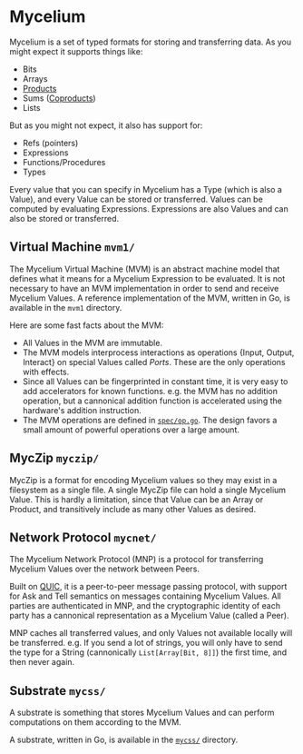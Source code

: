 # Mycelium

Mycelium is a set of typed formats for storing and transferring data.
As you might expect it supports things like:
- Bits
- Arrays
- [Products](https://en.wikipedia.org/wiki/Product_(category_theory))
- Sums ([Coproducts](https://en.wikipedia.org/wiki/Coproduct))
- Lists

But as you might not expect, it also has support for:
- Refs (pointers) 
- Expressions
- Functions/Procedures
- Types

Every value that you can specify in Mycelium has a Type (which is also a Value), and every Value can be stored or transferred.
Values can be computed by evaluating Expressions.
Expressions are also Values and can also be stored or transferred.

## Virtual Machine `mvm1/`
The Mycelium Virtual Machine (MVM) is an abstract machine model that defines what it means for a Mycelium Expression to be evaluated.
It is not necessary to have an MVM implementation in order to send and receive Mycelium Values.
A reference implementation of the MVM, written in Go, is available in the `mvm1` directory.

Here are some fast facts about the MVM:
- All Values in the MVM are immutable.
- The MVM models interprocess interactions as operations {Input, Output, Interact} on special Values called *Ports*.  These are the only operations with effects.
- Since all Values can be fingerprinted in constant time, it is very easy to add accelerators for known functions. e.g. the MVM has no addition operation, but a cannonical addition function is accelerated using the hardware's addition instruction.
- The MVM operations are defined in [`spec/op.go`](./spec/op.go).  The design favors a small amount of powerful operations over a large amount.


## MycZip `myczip/`
MycZip is a format for encoding Mycelium values so they may exist in a filesystem as a single file.
A single MycZip file can hold a single Mycelium Value.
This is hardly a limitation, since that Value can be an Array or Product, and transitively include as many other Values as desired.


## Network Protocol `mycnet/`
The Mycelium Network Protocol (MNP) is a protocol for transferring Mycelium Values over the network between Peers.

Built on [QUIC](https://en.wikipedia.org/wiki/QUIC), it is a peer-to-peer message passing protocol, with support for Ask and Tell semantics on messages containing Mycelium Values.
All parties are authenticated in MNP, and the cryptographic identity of each party has a cannonical representation as a Mycelium Value (called a Peer).

MNP caches all transferred values, and only Values not available locally will be transferred. e.g. If you send a lot of strings, you will only have to send the type for a String (cannonically `List[Array[Bit, 8]]`) the first time, and then never again.


## Substrate `mycss/`
A substrate is something that stores Mycelium Values and can perform computations on them according to the MVM.

A substrate, written in Go, is available in the [`mycss/`](./mycss/) directory.
